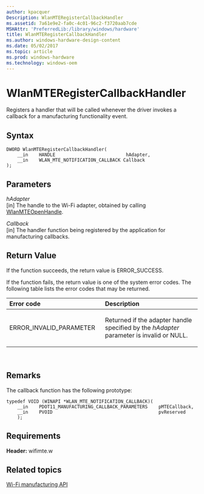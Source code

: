 ```yaml
---
author: kpacquer
Description: WlanMTERegisterCallbackHandler
ms.assetid: 7a61e9e2-fa0c-4c01-96c2-f3720aab7cde
MSHAttr: 'PreferredLib:/library/windows/hardware'
title: WlanMTERegisterCallbackHandler
ms.author: windows-hardware-design-content
ms.date: 05/02/2017
ms.topic: article
ms.prod: windows-hardware
ms.technology: windows-oem
---
```


# WlanMTERegisterCallbackHandler


Registers a handler that will be called whenever the driver invokes a callback for a manufacturing functionality event.

## <span id="Syntax"></span><span id="syntax"></span><span id="SYNTAX"></span>Syntax


``` syntax
DWORD WlanMTERegisterCallbackHandler(
    __in    HANDLE                          hAdapter,
    __in    WLAN_MTE_NOTIFICATION_CALLBACK Callback
);
```

## <span id="Parameters"></span><span id="parameters"></span><span id="PARAMETERS"></span>Parameters


<span id="hAdapter"></span><span id="hadapter"></span><span id="HADAPTER"></span>*hAdapter*  
\[in\] The handle to the Wi-Fi adapter, obtained by calling [WlanMTEOpenHandle](wlanmteopenhandle.md).

<span id="Callback"></span><span id="callback"></span><span id="CALLBACK"></span>*Callback*  
\[in\] The handler function being registered by the application for manufacturing callbacks.

## <span id="Return_Value"></span><span id="return_value"></span><span id="RETURN_VALUE"></span>Return Value


If the function succeeds, the return value is ERROR\_SUCCESS.

If the function fails, the return value is one of the system error codes. The following table lists the error codes that may be returned.

<table>
<colgroup>
<col width="50%" />
<col width="50%" />
</colgroup>
<thead>
<tr class="header">
<th align="left">Error code</th>
<th align="left">Description</th>
</tr>
</thead>
<tbody>
<tr class="odd">
<td align="left"><p>ERROR_INVALID_PARAMETER</p></td>
<td align="left"><p>Returned if the adapter handle specified by the <em>hAdapter</em> parameter is invalid or NULL.</p></td>
</tr>
</tbody>
</table>

 

## <span id="Remarks"></span><span id="remarks"></span><span id="REMARKS"></span>Remarks


The callback function has the following prototype:

``` syntax
typedef VOID (WINAPI *WLAN_MTE_NOTIFICATION_CALLBACK)(
    __in    PDOT11_MANUFACTURING_CALLBACK_PARAMETERS    pMTECallback,
    __in    PVOID                                       pvReserved
    );
```

## <span id="Requirements"></span><span id="requirements"></span><span id="REQUIREMENTS"></span>Requirements


**Header:** wifimte.w

## <span id="related_topics"></span>Related topics


[Wi-Fi manufacturing API](wi-fi-manufacturing-api.md)

 

 






